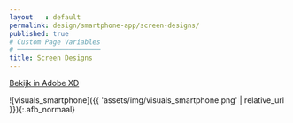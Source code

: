 ```yaml
---
layout   : default
permalink: design/smartphone-app/screen-designs/
published: true
# Custom Page Variables
# ─────────────────────
title: Screen Designs
---
```

<a href="https://xd.adobe.com/view/5578bee0-4c7d-42a3-6aee-a898896bcd88-2349/" target="_parent" class="btn btn-primary">Bekijk in Adobe XD</a><br>

![visuals_smartphone]({{ 'assets/img/visuals_smartphone.png' | relative_url }}){:.afb_normaal}